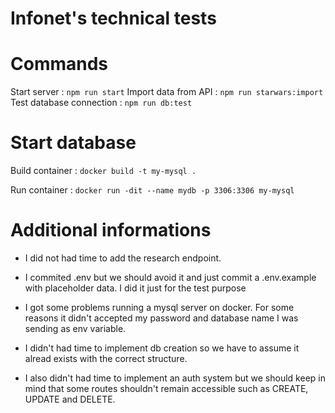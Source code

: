 # Infonet's technical tests

# Commands

Start server : `npm run start`
Import data from API : `npm run starwars:import`
Test database connection : `npm run db:test`

# Start database
Build container :
`docker build -t my-mysql .`

Run container : 
`docker run -dit --name mydb -p 3306:3306 my-mysql`


# Additional informations
- I did not had time to add the research endpoint.

- I commited .env but we should avoid it and just commit a .env.example with placeholder data. I did it just for the test purpose

- I got some problems running a mysql server on docker. For some reasons it didn't accepted my password and database name I was sending as env variable.

- I didn't had time to implement db creation so we have to assume it alread exists with the correct structure.

- I also didn't had time to implement an auth system but we should keep in mind that some routes shouldn't remain accessible such as CREATE, UPDATE and DELETE.